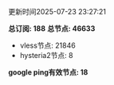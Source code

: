 更新时间2025-07-23 23:27:21

**总订阅: 188**
**总节点: 46633**
- vless节点: 21846
- hysteria2节点: 8

**google ping有效节点: 18**

